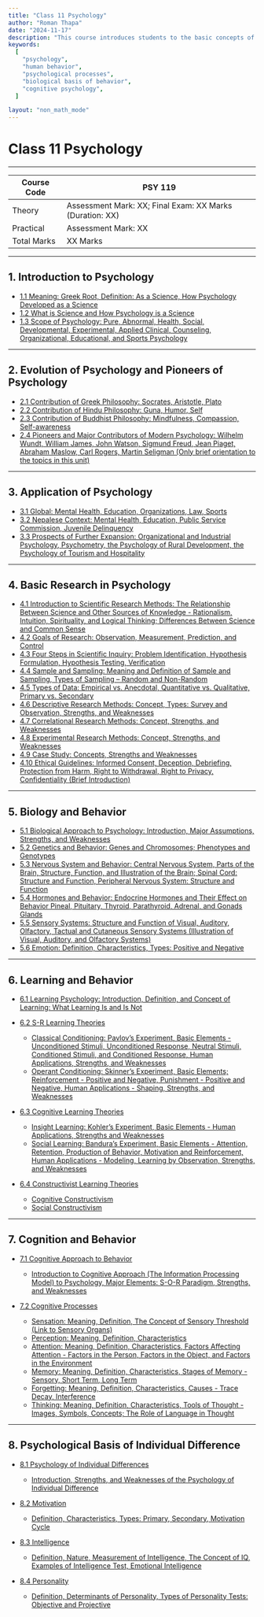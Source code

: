 ```yaml
---
title: "Class 11 Psychology"
author: "Roman Thapa"
date: "2024-11-17"
description: "This course introduces students to the basic concepts of psychology, including the study of human behavior, psychological processes, and the biological basis of behavior."
keywords:
  [
    "psychology",
    "human behavior",
    "psychological processes",
    "biological basis of behavior",
    "cognitive psychology",
  ]

layout: "non_math_mode"
---
```


# Class 11 Psychology

---

| Course Code | PSY 119                                                  |
| ----------- | -------------------------------------------------------- |
| Theory      | Assessment Mark: XX; Final Exam: XX Marks (Duration: XX) |
| Practical   | Assessment Mark: XX                                      |
| Total Marks | XX Marks                                                 |

---

## 1. Introduction to Psychology

- [1.1 Meaning: Greek Root, Definition: As a Science, How Psychology Developed as a Science](./introduction-psychology/meaning-development/)
- [1.2 What is Science and How Psychology is a Science](./introduction-psychology/psychology-as-science/)
- [1.3 Scope of Psychology: Pure, Abnormal, Health, Social, Developmental, Experimental, Applied Clinical, Counseling, Organizational, Educational, and Sports Psychology](./introduction-psychology/scope/)

---

## 2. Evolution of Psychology and Pioneers of Psychology

- [2.1 Contribution of Greek Philosophy: Socrates, Aristotle, Plato](./evolution-psychology/greek-philosophy/)
- [2.2 Contribution of Hindu Philosophy: Guna, Humor, Self](./evolution-psychology/hindu-philosophy/)
- [2.3 Contribution of Buddhist Philosophy: Mindfulness, Compassion, Self-awareness](./evolution-psychology/buddhist-philosophy/)
- [2.4 Pioneers and Major Contributors of Modern Psychology: Wilhelm Wundt, William James, John Watson, Sigmund Freud, Jean Piaget, Abraham Maslow, Carl Rogers, Martin Seligman (Only brief orientation to the topics in this unit)](./evolution-psychology/pioneers-modern-psychology/)

---

## 3. Application of Psychology

- [3.1 Global: Mental Health, Education, Organizations, Law, Sports](./application-psychology/global/)
- [3.2 Nepalese Context: Mental Health, Education, Public Service Commission, Juvenile Delinquency](./application-psychology/nepalese-context/)
- [3.3 Prospects of Further Expansion: Organizational and Industrial Psychology, Psychometry, the Psychology of Rural Development, the Psychology of Tourism and Hospitality](./application-psychology/prospects-expansion/)

---

## 4. Basic Research in Psychology

- [4.1 Introduction to Scientific Research Methods: The Relationship Between Science and Other Sources of Knowledge - Rationalism, Intuition, Spirituality, and Logical Thinking; Differences Between Science and Common Sense](./basic-research-psychology/scientific-research-methods/)
- [4.2 Goals of Research: Observation, Measurement, Prediction, and Control](./basic-research-psychology/goals-research/)
- [4.3 Four Steps in Scientific Inquiry: Problem Identification, Hypothesis Formulation, Hypothesis Testing, Verification](./basic-research-psychology/scientific-inquiry/)
- [4.4 Sample and Sampling: Meaning and Definition of Sample and Sampling, Types of Sampling – Random and Non-Random](./basic-research-psychology/sample-sampling/)
- [4.5 Types of Data: Empirical vs. Anecdotal, Quantitative vs. Qualitative, Primary vs. Secondary](./basic-research-psychology/types-of-data/)
- [4.6 Descriptive Research Methods: Concept, Types: Survey and Observation, Strengths, and Weaknesses](./basic-research-psychology/descriptive-research-methods/)
- [4.7 Correlational Research Methods: Concept, Strengths, and Weaknesses](./basic-research-psychology/correlational-research-methods/)
- [4.8 Experimental Research Methods: Concept, Strengths, and Weaknesses](./basic-research-psychology/experimental-research-methods/)
- [4.9 Case Study: Concepts, Strengths and Weaknesses](./basic-research-psychology/case-study/)
- [4.10 Ethical Guidelines: Informed Consent, Deception, Debriefing, Protection from Harm, Right to Withdrawal, Right to Privacy, Confidentiality (Brief Introduction)](./basic-research-psychology/ethical-guidelines/)

---

## 5. Biology and Behavior

- [5.1 Biological Approach to Psychology: Introduction, Major Assumptions, Strengths, and Weaknesses](./biology-and-behavior/biological-approach-psychology/)
- [5.2 Genetics and Behavior: Genes and Chromosomes; Phenotypes and Genotypes](./biology-and-behavior/genetics-behavior/)
- [5.3 Nervous System and Behavior: Central Nervous System, Parts of the Brain, Structure, Function, and Illustration of the Brain; Spinal Cord: Structure and Function, Peripheral Nervous System: Structure and Function](./biology-and-behavior/nervous-system-behavior/)
- [5.4 Hormones and Behavior: Endocrine Hormones and Their Effect on Behavior Pineal, Pituitary, Thyroid, Parathyroid, Adrenal, and Gonads Glands](./biology-and-behavior/hormones-behavior/)
- [5.5 Sensory Systems: Structure and Function of Visual, Auditory, Olfactory, Tactual and Cutaneous Sensory Systems (Illustration of Visual, Auditory, and Olfactory Systems)](./biology-and-behavior/sensory-systems/)
- [5.6 Emotion: Definition, Characteristics, Types: Positive and Negative](./biology-and-behavior/emotion/)

---

## 6. Learning and Behavior

- [6.1 Learning Psychology: Introduction, Definition, and Concept of Learning: What Learning Is and Is Not](./learning-and-behavior/learning-psychology/)
- [6.2 S-R Learning Theories](./learning-and-behavior/sr-learning-theories/)

  - [Classical Conditioning: Pavlov’s Experiment, Basic Elements - Unconditioned Stimuli, Unconditioned Response, Neutral Stimuli, Conditioned Stimuli, and Conditioned Response, Human Applications, Strengths, and Weaknesses](./learning-and-behavior/sr-learning-theories/classical-conditioning/)
  - [Operant Conditioning: Skinner’s Experiment, Basic Elements; Reinforcement - Positive and Negative, Punishment - Positive and Negative, Human Applications - Shaping, Strengths, and Weaknesses](./learning-and-behavior/sr-learning-theories/operant-conditioning/)

- [6.3 Cognitive Learning Theories](./learning-and-behavior/cognitive-learning-theories/)

  - [Insight Learning: Kohler’s Experiment, Basic Elements - Human Applications, Strengths and Weaknesses](./learning-and-behavior/cognitive-learning-theories/insight-learning/)
  - [Social Learning: Bandura’s Experiment, Basic Elements - Attention, Retention, Production of Behavior, Motivation and Reinforcement, Human Applications - Modeling, Learning by Observation, Strengths, and Weaknesses](./learning-and-behavior/cognitive-learning-theories/social-learning/)

- [6.4 Constructivist Learning Theories](./learning-and-behavior/constructivist-learning-theories/)

  - [Cognitive Constructivism](./learning-and-behavior/constructivist-learning-theories/cognitive-constructivism/)
  - [Social Constructivism](./learning-and-behavior/constructivist-learning-theories/social-constructivism/)

---

## 7. Cognition and Behavior

- [7.1 Cognitive Approach to Behavior](./cognition-and-behavior/cognitive-approach/)

  - [Introduction to Cognitive Approach (The Information Processing Model) to Psychology, Major Elements: S-O-R Paradigm, Strengths, and Weaknesses](./cognition-and-behavior/cognitive-approach/information-processing-model/)

- [7.2 Cognitive Processes](./cognition-and-behavior/cognitive-processes/)

  - [Sensation: Meaning, Definition, The Concept of Sensory Threshold (Link to Sensory Organs)](./cognition-and-behavior/cognitive-processes/sensation/)
  - [Perception: Meaning, Definition, Characteristics](./cognition-and-behavior/cognitive-processes/perception/)
  - [Attention: Meaning, Definition, Characteristics, Factors Affecting Attention - Factors in the Person, Factors in the Object, and Factors in the Environment](./cognition-and-behavior/cognitive-processes/attention/)
  - [Memory: Meaning, Definition, Characteristics, Stages of Memory - Sensory, Short Term, Long Term](./cognition-and-behavior/cognitive-processes/memory/)
  - [Forgetting: Meaning, Definition, Characteristics, Causes - Trace Decay, Interference](./cognition-and-behavior/cognitive-processes/forgetting/)
  - [Thinking: Meaning, Definition, Characteristics, Tools of Thought - Images, Symbols, Concepts; The Role of Language in Thought](./cognition-and-behavior/cognitive-processes/thinking/)

---

## 8. Psychological Basis of Individual Difference

- [8.1 Psychology of Individual Differences](./psychological-basis/psychology-of-individual-differences/)

  - [Introduction, Strengths, and Weaknesses of the Psychology of Individual Difference](./psychological-basis/psychology-of-individual-differences/introduction-individual-differences/)

- [8.2 Motivation](./psychological-basis/motivation/)

  - [Definition, Characteristics, Types: Primary, Secondary, Motivation Cycle](./psychological-basis/motivation-cycle/)

- [8.3 Intelligence](./psychological-basis/intelligence/)

  - [Definition, Nature, Measurement of Intelligence, The Concept of IQ, Examples of Intelligence Test, Emotional Intelligence](./psychological-basis/intelligence-measurement/)

- [8.4 Personality](./psychological-basis/personality/)

  - [Definition, Determinants of Personality, Types of Personality Tests: Objective and Projective](./psychological-basis/personality-tests/)
